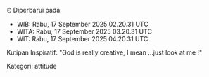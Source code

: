 ⏰ Diperbarui pada:
- WIB: Rabu, 17 September 2025 02.20.31 UTC
- WITA: Rabu, 17 September 2025 03.20.31 UTC
- WIT: Rabu, 17 September 2025 04.20.31 UTC

Kutipan Inspiratif:
"God is really creative, I mean ...just look at me !"


Kategori: attitude

